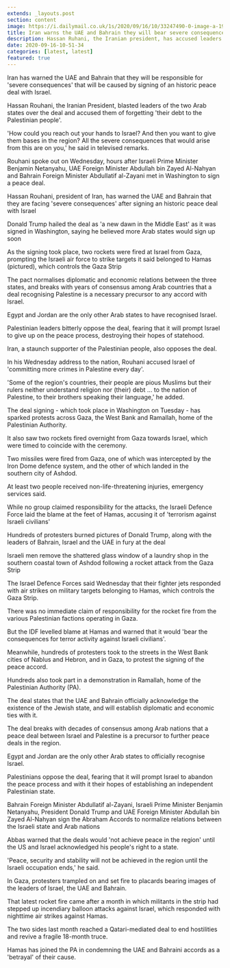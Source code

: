 ```yaml
---
extends: _layouts.post
section: content
image: https://i.dailymail.co.uk/1s/2020/09/16/10/33247490-0-image-a-19_1600248334736.jpg 
title: Iran warns the UAE and Bahrain they will bear severe consequences for deal with Israel 
description: Hassan Ruhani, the Iranian president, has accused leaders of the UAE and Bahrain of forgetting their debt to the Palestinian people as they signed a peace deal with arch-nemesis Israel. 
date: 2020-09-16-10-51-34 
categories: [latest, latest] 
featured: true 
--- 
```

Iran has warned the UAE and Bahrain that they will be responsible for 'severe consequences' that will be caused by signing of an historic peace deal with Israel. 

Hassan Rouhani, the Iranian President, blasted leaders of the two Arab states over the deal and accused them of forgetting 'their debt to the Palestinian people'.

'How could you reach out your hands to Israel? And then you want to give them bases in the region? All the severe consequences that would arise from this are on you,' he said in televised remarks.

Rouhani spoke out on Wednesday, hours after Israeli Prime Minister Benjamin Netanyahu, UAE Foreign Minister Abdullah bin Zayed Al-Nahyan and Bahrain Foreign Minister Abdullatif al-Zayani met in Washington to sign a peace deal.

Hassan Rouhani, president of Iran, has warned the UAE and Bahrain that they are facing 'severe consequences' after signing an historic peace deal with Israel

Donald Trump hailed the deal as 'a new dawn in the Middle East' as it was signed in Washington, saying he believed more Arab states would sign up soon

As the signing took place, two rockets were fired at Israel from Gaza, prompting the Israeli air force to strike targets it said belonged to Hamas (pictured), which controls the Gaza Strip

The pact normalises diplomatic and economic relations between the three states, and breaks with years of consensus among Arab countries that a deal recognising Palestine is a necessary precursor to any accord with Israel.

Egypt and Jordan are the only other Arab states to have recognised Israel.

Palestinian leaders bitterly oppose the deal, fearing that it will prompt Israel to give up on the peace process, destroying their hopes of statehood.

Iran, a staunch supporter of the Palestinian people, also opposes the deal.

In his Wednesday address to the nation, Rouhani accused Israel of 'committing more crimes in Palestine every day'.

'Some of the region's countries, their people are pious Muslims but their rulers neither understand religion nor (their) debt ... to the nation of Palestine, to their brothers speaking their language,' he added. 

The deal signing - which took place in Washington on Tuesday - has sparked protests across Gaza, the West Bank and Ramallah, home of the Palestinian Authority.

It also saw two rockets fired overnight from Gaza towards Israel, which were timed to coincide with the ceremony.

Two missiles were fired from Gaza, one of which was intercepted by the Iron Dome defence system, and the other of which landed in the southern city of Ashdod.

At least two people received non-life-threatening injuries, emergency services said.  

While no group claimed responsibility for the attacks, the Israeli Defence Force laid the blame at the feet of Hamas, accusing it of 'terrorism against Israeli civilians'

Hundreds of protesters burned pictures of Donald Trump, along with the leaders of Bahrain, Israel and the UAE in fury at the deal 

Israeli men remove the shattered glass window of a laundry shop in the southern coastal town of Ashdod following a rocket attack from the Gaza Strip

The Israel Defence Forces said Wednesday that their fighter jets responded with air strikes on military targets belonging to Hamas, which controls the Gaza Strip.

There was no immediate claim of responsibility for the rocket fire from the various Palestinian factions operating in Gaza.

But the IDF levelled blame at Hamas and warned that it would 'bear the consequences for terror activity against Israeli civilians'.

Meanwhile, hundreds of protesters took to the streets in the West Bank cities of Nablus and Hebron, and in Gaza, to protest the signing of the peace accord.

Hundreds also took part in a demonstration in Ramallah, home of the Palestinian Authority (PA).

The deal states that the UAE and Bahrain officially acknowledge the existence of the Jewish state, and will establish diplomatic and economic ties with it.

The deal breaks with decades of consensus among Arab nations that a peace deal between Israel and Palestine is a precursor to further peace deals in the region.

Egypt and Jordan are the only other Arab states to officially recognise Israel. 

Palestinians oppose the deal, fearing that it will prompt Israel to abandon the peace process and with it their hopes of establishing an independent Palestinian state.

Bahrain Foreign Minister Abdullatif al-Zayani, Israeli Prime Minister Benjamin Netanyahu, President Donald Trump and UAE Foreign Minister Abdullah bin Zayed Al-Nahyan sign the Abraham Accords to normalize relations between the Israeli state and Arab nations



 Abbas warned that the deals would 'not achieve peace in the region' until the US and Israel acknowledged his people's right to a state.

'Peace, security and stability will not be achieved in the region until the Israeli occupation ends,' he said.

In Gaza, protesters trampled on and set fire to placards bearing images of the leaders of Israel, the UAE and Bahrain.

That latest rocket fire came after a month in which militants in the strip had stepped up incendiary balloon attacks against Israel, which responded with nighttime air strikes against Hamas.

The two sides last month reached a Qatari-mediated deal to end hostilities and revive a fragile 18-month truce.

Hamas has joined the PA in condemning the UAE and Bahraini accords as a 'betrayal' of their cause.

